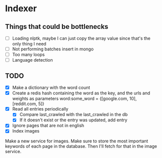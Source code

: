 # Indexer

## Things that could be bottlenecks
- [ ] Loading nlptk, maybe I can just copy the array value since that's the only thing I need
- [ ] Not performing batches insert in mongo
- [ ] Too many loops
- [ ] Language detection
## TODO

- [x] Make a dictionary with the word count
- [x] Create a redis hash containing the word as the key, and the urls and weights as parameters
        word:some_word = {[google.com, 10], [reddit.com, 5]}
- [x] Read all entries periodically
    - [x] Compare last_crawled with the last_crawled in the db
    - [x] If it doesn't exist or the entry was updated, add entry
- [x] Ignore pages that are not in english
- [x] Index images

Make a new service for images. Make sure to store the most important keywords of each page in the database. Then I'll fetch for that in the image service.